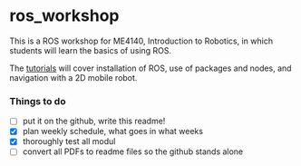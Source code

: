 # ros_workshop
This is a ROS workshop for ME4140, Introduction to Robotics, in which students will learn the basics of using ROS.

The [tutorials]() will cover installation of ROS, use of packages and nodes, and navigation with a 2D mobile robot. 

### Things to do

- [ ] put it on the github, write this readme!
- [x] plan weekly schedule, what goes in what weeks
- [x] thoroughly test all modul
- [ ] convert all PDFs to readme files so the github stands alone  	
